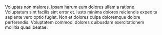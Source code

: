 Voluptas non maiores. Ipsam harum eum dolores ullam a ratione. Voluptatum sint facilis sint error et. Iusto minima dolores reiciendis expedita sapiente vero optio fugiat. Non et dolores culpa doloremque dolore perferendis. Voluptatem commodi dolores quibusdam exercitationem mollitia quasi beatae.